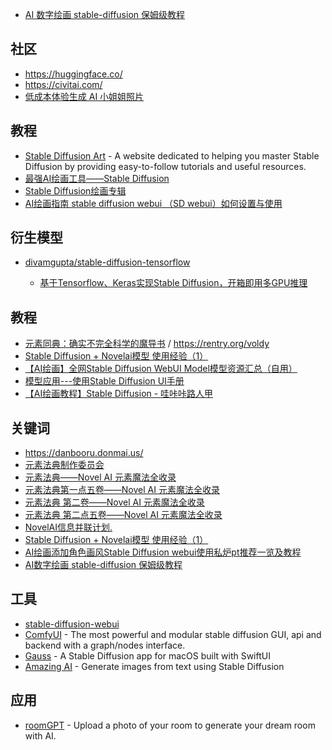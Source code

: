 - [AI 数字绘画 stable-diffusion 保姆级教程](https://sspai.com/post/75771)

## 社区

- https://huggingface.co/
- https://civitai.com/
- [低成本体验生成 AI 小姐姐照片](https://medium.com/@croath/%E4%BD%8E%E6%88%90%E6%9C%AC%E4%BD%93%E9%AA%8C%E7%94%9F%E6%88%90-ai-%E5%B0%8F%E5%A7%90%E5%A7%90%E7%85%A7%E7%89%87-85ffa7c13cd7)

## 教程

- [Stable Diffusion Art](https://stable-diffusion-art.com/) - A website dedicated to helping you master Stable Diffusion by providing easy-to-follow tutorials and useful resources.
- [最强AI绘画工具——Stable Diffusion](https://space.bilibili.com/31501856/channel/collectiondetail?sid=1179528)
- [Stable Diffusion绘画专辑](https://space.bilibili.com/435304165/channel/collectiondetail?sid=1173482)
- [AI绘画指南 stable diffusion webui （SD webui）如何设置与使用](https://www.tjsky.net/tutorial/488)

## 衍生模型

- [divamgupta/stable-diffusion-tensorflow](https://github.com/divamgupta/stable-diffusion-tensorflow)

  - [基于Tensorflow、Keras实现Stable Diffusion，开箱即用多GPU推理](https://www.163.com/dy/article/HHQ15Q640511AQHO.html)

## 教程

- [元素同典：确实不完全科学的魔导书](https://docs.qq.com/doc/DWFdSTHJtQWRzYk9k?&u=21e8290d61464b10a79c40f01f2183cb) / https://rentry.org/voldy
- [Stable Diffusion + Novelai模型 使用经验（1）](https://www.bilibili.com/read/cv19030954?from=search&spm_id_from=333.337.0.0)
- [【AI绘画】全网Stable Diffusion WebUI Model模型资源汇总（自用）](https://www.bilibili.com/read/cv20039815?from=search&spm_id_from=333.337.0.0)
- [模型应用---使用Stable Diffusion UI手册](https://zhuanlan.zhihu.com/p/570954565)
- [【AI绘画教程】Stable Diffusion - 哇咔咔路人甲](https://space.bilibili.com/36911668/channel/collectiondetail?sid=1253394)

## 关键词

- https://danbooru.donmai.us/
- [元素法典制作委员会](https://space.bilibili.com/1981251194)
- [元素法典——Novel AI 元素魔法全收录](https://docs.qq.com/doc/DWHl3am5Zb05QbGVs?&u=21e8290d61464b10a79c40f01f2183cb)
- [元素法典第一点五卷——Novel AI 元素魔法全收录](https://docs.qq.com/doc/DWGh4QnZBVlJYRkly?&u=21e8290d61464b10a79c40f01f2183cb)
- [元素法典 第二卷——Novel AI 元素魔法全收录](https://docs.qq.com/doc/DWEpNdERNbnBRZWNL?&u=21e8290d61464b10a79c40f01f2183cb)
- [元素法典 第二点五卷——Novel AI 元素魔法全收录](https://docs.qq.com/doc/DWHFOd2hDSFJaamFm?&u=21e8290d61464b10a79c40f01f2183cb)
- [NovelAI信息并联计划.](https://www.kdocs.cn/l/cre0TwbMkdx3)
- [Stable Diffusion + Novelai模型 使用经验（1）](https://www.bilibili.com/read/cv19030954?from=search&spm_id_from=333.337.0.0)
- [AI绘画添加角色画风Stable Diffusion webui使用私炉pt推荐一览及教程](https://www.bilibili.com/read/cv20037207)
- [AI数字绘画 stable-diffusion 保姆级教程](https://zhuanlan.zhihu.com/p/560226367)

## 工具

- [stable-diffusion-webui](https://github.com/AUTOMATIC1111/stable-diffusion-webui)
- [ComfyUI](https://github.com/comfyanonymous/ComfyUI) - The most powerful and modular stable diffusion GUI, api and backend with a graph/nodes interface.
- [Gauss](https://github.com/justjake/Gauss) - A Stable Diffusion app for macOS built with SwiftUI 
- [Amazing AI](https://sindresorhus.com/amazing-ai) - Generate images from text using Stable Diffusion

## 应用

- [roomGPT](https://github.com/Nutlope/roomGPT) - Upload a photo of your room to generate your dream room with AI.
